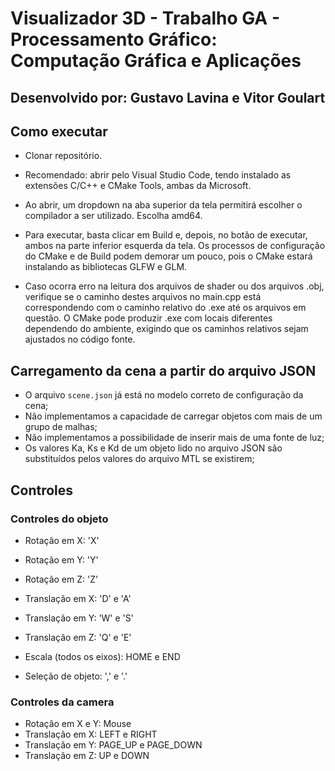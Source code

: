 # Visualizador 3D - Trabalho GA - Processamento Gráfico: Computação Gráfica e Aplicações

## Desenvolvido por: Gustavo Lavina e Vitor Goulart

## Como executar

- Clonar repositório.
- Recomendado: abrir pelo Visual Studio Code, tendo instalado as extensões C/C++ e CMake Tools, ambas da Microsoft.
- Ao abrir, um dropdown na aba superior da tela permitirá escolher o compilador a ser utilizado. Escolha amd64.
- Para executar, basta clicar em Build e, depois, no botão de executar, ambos na parte inferior esquerda da tela. Os processos de configuração do CMake e de Build podem demorar um pouco, pois o CMake estará instalando as bibliotecas GLFW e GLM.

- Caso ocorra erro na leitura dos arquivos de shader ou dos arquivos .obj, verifique se o caminho destes arquivos no main.cpp está correspondendo com o caminho relativo do .exe até os arquivos em questão. O CMake pode produzir .exe com locais diferentes dependendo do ambiente, exigindo que os caminhos relativos sejam ajustados no código fonte.

## Carregamento da cena a partir do arquivo JSON

- O arquivo `scene.json` já está no modelo correto de configuração da cena;
- Não implementamos a capacidade de carregar objetos com mais de um grupo de malhas;
- Não implementamos a possibilidade de inserir mais de uma fonte de luz;
- Os valores Ka, Ks e Kd de um objeto lido no arquivo JSON são substituídos pelos valores do arquivo MTL se existirem;

## Controles

### Controles do objeto

- Rotação em X: 'X'
- Rotação em Y: 'Y'
- Rotação em Z: 'Z'

- Translação em X: 'D' e 'A'
- Translação em Y: 'W' e 'S'
- Translação em Z: 'Q' e 'E'

- Escala (todos os eixos): HOME e END

- Seleção de objeto: ',' e '.'

### Controles da camera

- Rotação em X e Y: Mouse
- Translação em X: LEFT e RIGHT
- Translação em Y: PAGE_UP e PAGE_DOWN
- Translação em Z: UP e DOWN
